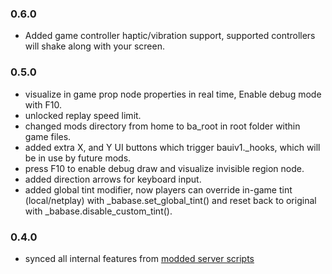 ### 0.6.0
- Added game controller haptic/vibration support, supported controllers will shake along with your screen.

### 0.5.0
- visualize in game prop node properties in real time, Enable debug mode with F10.
- unlocked replay speed limit.
- changed mods directory from home to ba_root in root folder within game files. 
- added extra X, and Y UI buttons which trigger bauiv1._hooks, which will be in use by future mods.
- press F10 to enable debug draw and visualize invisible region node.
- added direction arrows for keyboard input.
- added global tint modifier, now players can override in-game tint (local/netplay) with _babase.set_global_tint() and reset back to original with _babase.disable_custom_tint().

### 0.4.0
- synced all internal features from [modded server scripts](https://github.com/imayushsaini/Bombsquad-Ballistica-Modded-Server)
